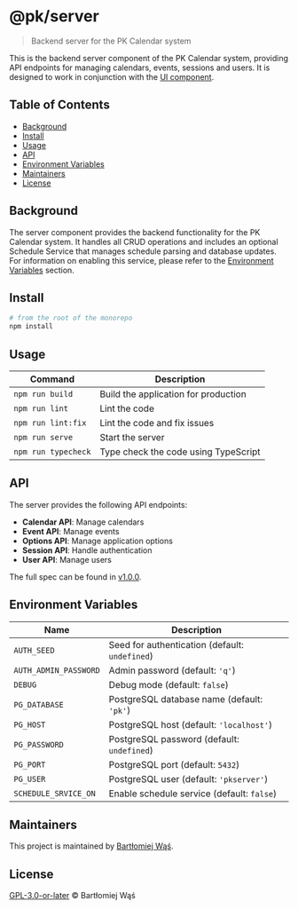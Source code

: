 # @pk/server

> Backend server for the PK Calendar system

This is the backend server component of the PK Calendar system, providing API endpoints for managing calendars,
events, sessions and users. It is designed to work in conjunction with the [UI component](../ui/README.md).

## Table of Contents

- [Background](#background)
- [Install](#install)
- [Usage](#usage)
- [API](#api)
- [Environment Variables](#environment-variables)
- [Maintainers](#maintainers)
- [License](#license)

## Background

The server component provides the backend functionality for the PK Calendar system. It handles all CRUD
operations and includes an optional Schedule Service that manages schedule parsing and database updates. For information
on enabling this service, please refer to the [Environment Variables](#environment-variables) section.

## Install

```bash
# from the root of the monorepo
npm install
```

## Usage

| Command             | Description                          |
|---------------------|--------------------------------------|
| `npm run build`     | Build the application for production |
| `npm run lint`      | Lint the code                        |
| `npm run lint:fix`  | Lint the code and fix issues         |
| `npm run serve`     | Start the server                     |
| `npm run typecheck` | Type check the code using TypeScript |

## API

The server provides the following API endpoints:

- **Calendar API**: Manage calendars
- **Event API**: Manage events
- **Options API**: Manage application options
- **Session API**: Handle authentication
- **User API**: Manage users

The full spec can be found in [v1.0.0](./docs/v1.0.0.json).

## Environment Variables

| Name                  | Description                                    |
|-----------------------|------------------------------------------------|
| `AUTH_SEED`           | Seed for authentication (default: `undefined`) |
| `AUTH_ADMIN_PASSWORD` | Admin password (default: `'q'`)                |
| `DEBUG`               | Debug mode (default: `false`)                  |
| `PG_DATABASE`         | PostgreSQL database name (default: `'pk'`)     |
| `PG_HOST`             | PostgreSQL host (default: `'localhost'`)       |
| `PG_PASSWORD`         | PostgreSQL password (default: `undefined`)     |
| `PG_PORT`             | PostgreSQL port (default: `5432`)              |
| `PG_USER`             | PostgreSQL user (default: `'pkserver'`)        |
| `SCHEDULE_SRVICE_ON`  | Enable schedule service (default: `false`)     |

## Maintainers

This project is maintained by [Bartłomiej Wąś](https://github.com/KT-Trez).

## License

[GPL-3.0-or-later](../../LICENSE) © Bartłomiej Wąś